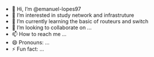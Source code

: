 - 👋 Hi, I’m @emanuel-lopes97
- 👀 I’m interested in study network and infrastruture 
- 🌱 I’m currently learning the basic of routeurs and switch
- 💞️ I’m looking to collaborate on ...
- 📫 How to reach me ...
- 😄 Pronouns: ...
- ⚡ Fun fact: ...

<!---
emanuel-lopes97/emanuel-lopes97 is a ✨ special ✨ repository because its `README.md` (this file) appears on your GitHub profile.
You can click the Preview link to take a look at your changes.
--->
